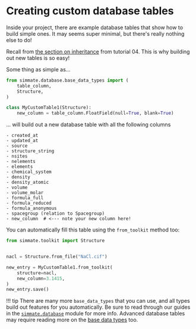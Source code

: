
# Creating custom database tables

Inside your project, there are example database tables that show how to build simple ones. It may seems super minimal, but there's really nothing else to do! 

Recall from [the section on inheritance](https://github.com/jacksund/simmate/blob/main/tutorials/05_Search_the_database.md#the-full-tutorial) from tutorial 04. This is why building out new tables is so easy!

Some thing as simple as...

``` python
from simmate.database.base_data_types import (
    table_column,
    Structure,
)

class MyCustomTable1(Structure):
    new_column = table_column.FloatField(null=True, blank=True)
```

... will build out a new database table with all the following columns

```
- created_at
- updated_at
- source
- structure_string
- nsites
- nelements
- elements
- chemical_system
- density
- density_atomic
- volume
- volume_molar
- formula_full
- formula_reduced
- formula_anonymous
- spacegroup (relation to Spacegroup)
- new_column  # <--- note your new column here!
```

You can automatically fill this table using the `from_toolkit` method too:

``` python
from simmate.toolkit import Structure


nacl = Structure.from_file("NaCl.cif")

new_entry = MyCustomTable1.from_toolkit(
    structure=nacl, 
    new_column=3.1415,
)
new_entry.save()
```

!!! tip
    There are many more `base_data_types` that you can use, and all types build out features for you automatically. Be sure to read through our guides in the [`simmate.database`](https://jacksund.github.io/simmate/simmate/database.html) module for more info. Advanced database tables may require reading more on the [base data types](https://jacksund.github.io/simmate/simmate/database/base_data_types.html) too.

